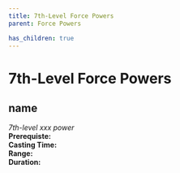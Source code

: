 ```yaml
---
title: 7th-Level Force Powers
parent: Force Powers

has_children: true
---
```

# 7th-Level Force Powers

## name	
*7th-level xxx power*
<br>**Prerequiste:** 
<br>**Casting Time:** 
<br>**Range:** 
<br>**Duration:** 
